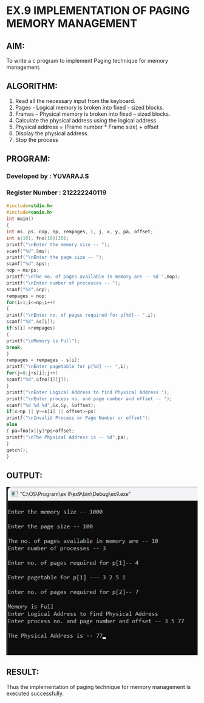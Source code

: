# EX.9 IMPLEMENTATION OF PAGING MEMORY MANAGEMENT
## AIM:
  To write a c program to implement Paging technique for memory management.
## ALGORITHM:

  1. Read all the necessary input from the keyboard.
  2. Pages - Logical memory is broken into fixed - sized blocks.
  3. Frames – Physical memory is broken into fixed – sized blocks.
  4. Calculate the physical address using the logical address
  5. Physical address = (Frame number * Frame size) + offset
  6. Display the physical address.
  7. Stop the process
## PROGRAM:
### Developed by : YUVARAJ.S
### Register Number : 212222240119
```c
#include<stdio.h>
#include<conio.h>
int main()
{
int ms, ps, nop, np, rempages, i, j, x, y, pa, offset;
int s[10], fno[10][20];
printf("\nEnter the memory size -- ");
scanf("%d",&ms);
printf("\nEnter the page size -- ");
scanf("%d",&ps);
nop = ms/ps;
printf("\nThe no. of pages available in memory are -- %d ",nop);
printf("\nEnter number of processes -- ");
scanf("%d",&np);
rempages = nop;
for(i=1;i<=np;i++)
{
printf("\nEnter no. of pages required for p[%d]-- ",i);
scanf("%d",&s[i]);
if(s[i] >rempages)
{
printf("\nMemory is Full");
break;
}
rempages = rempages - s[i];
printf("\nEnter pagetable for p[%d] --- ",i);
for(j=0;j<s[i];j++)
scanf("%d",&fno[i][j]);
}
printf("\nEnter Logical Address to find Physical Address ");
printf("\nEnter process no. and page number and offset -- ");
scanf("%d %d %d",&x,&y, &offset);
if(x>np || y>=s[i] || offset>=ps)
printf("\nInvalid Process or Page Number or offset");
else
{ pa=fno[x][y]*ps+offset;
printf("\nThe Physical Address is -- %d",pa);
}
getch();
}
```
## OUTPUT:

![output](./1.png)

## RESULT:
  Thus the implementation of paging technique for memory management is executed successfully.